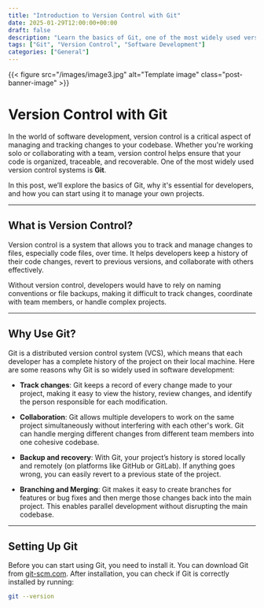 ```yaml
---
title: "Introduction to Version Control with Git"
date: 2025-01-29T12:00:00+00:00
draft: false
description: "Learn the basics of Git, one of the most widely used version control systems, and how it helps developers track changes, collaborate, and maintain project history."
tags: ["Git", "Version Control", "Software Development"]
categories: ["General"]
---
```

{{< figure src="/images/image3.jpg" alt="Template image" class="post-banner-image" >}}

# Version Control with Git

In the world of software development, version control is a critical aspect of managing and tracking changes to your codebase. Whether you're working solo or collaborating with a team, version control helps ensure that your code is organized, traceable, and recoverable. One of the most widely used version control systems is **Git**.

In this post, we’ll explore the basics of Git, why it's essential for developers, and how you can start using it to manage your own projects.

---

## What is Version Control?

Version control is a system that allows you to track and manage changes to files, especially code files, over time. It helps developers keep a history of their code changes, revert to previous versions, and collaborate with others effectively.

Without version control, developers would have to rely on naming conventions or file backups, making it difficult to track changes, coordinate with team members, or handle complex projects.

---

## Why Use Git?

Git is a distributed version control system (VCS), which means that each developer has a complete history of the project on their local machine. Here are some reasons why Git is so widely used in software development:

- **Track changes**: Git keeps a record of every change made to your project, making it easy to view the history, review changes, and identify the person responsible for each modification.
  
- **Collaboration**: Git allows multiple developers to work on the same project simultaneously without interfering with each other's work. Git can handle merging different changes from different team members into one cohesive codebase.

- **Backup and recovery**: With Git, your project’s history is stored locally and remotely (on platforms like GitHub or GitLab). If anything goes wrong, you can easily revert to a previous state of the project.

- **Branching and Merging**: Git makes it easy to create branches for features or bug fixes and then merge those changes back into the main project. This enables parallel development without disrupting the main codebase.

---

## Setting Up Git

Before you can start using Git, you need to install it. You can download Git from [git-scm.com](https://git-scm.com/). After installation, you can check if Git is correctly installed by running:

```bash
git --version

